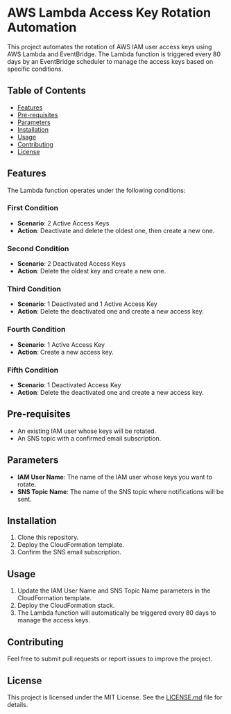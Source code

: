 # AWS Lambda Access Key Rotation Automation

This project automates the rotation of AWS IAM user access keys using AWS Lambda and EventBridge. The Lambda function is triggered every 80 days by an EventBridge scheduler to manage the access keys based on specific conditions.

## Table of Contents

- [Features](#features)
- [Pre-requisites](#pre-requisites)
- [Parameters](#parameters)
- [Installation](#installation)
- [Usage](#usage)
- [Contributing](#contributing)
- [License](#license)

## Features

The Lambda function operates under the following conditions:

### First Condition
- **Scenario**: 2 Active Access Keys
- **Action**: Deactivate and delete the oldest one, then create a new one.

### Second Condition
- **Scenario**: 2 Deactivated Access Keys
- **Action**: Delete the oldest key and create a new one.

### Third Condition
- **Scenario**: 1 Deactivated and 1 Active Access Key
- **Action**: Delete the deactivated one and create a new access key.

### Fourth Condition
- **Scenario**: 1 Active Access Key
- **Action**: Create a new access key.

### Fifth Condition
- **Scenario**: 1 Deactivated Access Key
- **Action**: Delete the deactivated one and create a new access key.

## Pre-requisites

- An existing IAM user whose keys will be rotated.
- An SNS topic with a confirmed email subscription.

## Parameters

- **IAM User Name**: The name of the IAM user whose keys you want to rotate.
- **SNS Topic Name**: The name of the SNS topic where notifications will be sent.

## Installation

1. Clone this repository.
2. Deploy the CloudFormation template.
3. Confirm the SNS email subscription.

## Usage

1. Update the IAM User Name and SNS Topic Name parameters in the CloudFormation template.
2. Deploy the CloudFormation stack.
3. The Lambda function will automatically be triggered every 80 days to manage the access keys.

## Contributing

Feel free to submit pull requests or report issues to improve the project.

## License

This project is licensed under the MIT License. See the [LICENSE.md](LICENSE.md) file for details.

